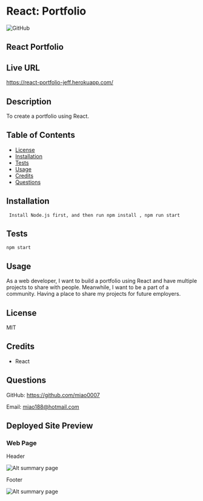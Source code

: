 # React: Portfolio
![GitHub](https://img.shields.io/badge/license-MIT-blue)

## React Portfolio

## Live URL
https://react-portfolio-jeff.herokuapp.com/

## Description
To  create a portfolio using React.
## Table of Contents
* [License](#license)
* [Installation](#installation)
* [Tests](#tests)
* [Usage](#usage)
* [Credits](#credits)
* [Questions](#questions)

## Installation
``` Install Node.js first, and then run npm install , npm run start```
## Tests
``` npm start ```
## Usage
As a web developer, I want to build a portfolio using React and have multiple projects to share with people. Meanwhile, I want to be a part of a community. Having a place to share my projects for future employers.
## License
MIT

## Credits

* React

## Questions
GitHub: https://github.com/miao0007

Email: miao188@hotmail.com

## Deployed Site Preview

### Web Page
Header

![Alt summary page](./src/img/navbar.png)

Footer

![Alt summary page](./src/img/footer1.png)

